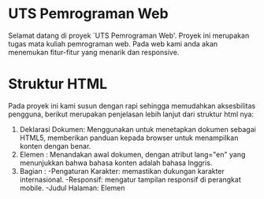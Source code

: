 # UTS Pemrograman Web

Selamat datang di proyek `UTS Pemrograman Web'. Proyek ini merupakan tugas mata kuliah pemrograman web. Pada web kami anda akan menemukan fitur-fitur yang menarik dan responsive.

# Struktur HTML
Pada proyek ini kami susun dengan rapi sehingga memudahkan aksesbilitas pengguna, berikut merupakan penjelasan lebih lanjut dari struktur html nya:

1. Deklarasi Dokumen: Menggunakan <!DOCTYPE html> untuk menetapkan dokumen sebagai HTML5, memberikan panduan kepada browser untuk menampilkan konten dengan benar.
2. Elemen <html>: Menandakan awal dokumen, dengan atribut lang="en" yang menunjukkan bahwa bahasa konten adalah bahasa Inggris.
3. Bagian <head>:
  -Pengaturan Karakter: <meta charset="UTF-8"> memastikan dukungan karakter internasional.
  -Responsif: <meta name="viewport" content="width=device-width, initial-scale=1"> mengatur tampilan responsif di perangkat mobile.
  -Judul Halaman: Elemen <title> menentukan nama halaman yang muncul di tab browser.
  -Tautan CSS: <link rel="stylesheet" href="./style.css"> menghubungkan halaman dengan file CSS untuk styling.
4. Bagian <body>: Menyimpan konten yang terlihat oleh pengguna.
5. Header:
  -Navigasi: Terdiri dari elemen <nav> dan daftar terurut (<ul>), memuat link untuk mengakses halaman "Home" dan "INFO".
6. Carousel:
  -Kontainer: Ditempatkan dalam <div class="carousel">, berfungsi untuk menampilkan beberapa item secara dinamis.
  -Item: Setiap item memiliki gambar (<img>) dan konten terstruktur di dalam <div class="content">, yang mencakup:
    -Penulis: Nama penulis yang ditampilkan dalam <div class="author">.
    -Judul dan Topik: Diidentifikasi dalam elemen <div class="title"> dan <div class="topic">.
    -Deskripsi: Informasi mendalam mengenai item yang ditampilkan dalam <div class="des">.
    -Tombol Aksi: Dua tombol di dalam <div class="buttons"> untuk mengakses informasi lebih lanjut atau inspeksi item.
7. Thumbnail:
  -Gambaran Ringkas: Menyediakan tampilan lebih kecil dari item-item dalam carousel, dengan format serupa yang mencakup gambar dan deskripsi singkat.
8. Navigasi Arrows:
  -Tombol Navigasi: Tombol <button> untuk berpindah antar item dalam carousel, memudahkan pengguna untuk menjelajahi konten.
9. Script:
  -Interaktivitas: Menggunakan <script src="app.js"></script> untuk menambahkan fungsionalitas JavaScript yang meningkatkan interaksi pengguna di halaman.

# Desain CSS
Web kami menggunakan CSS untuk memberikan tampilan dan responsif dan mudah diakses. berikut merupakan penjelasan lebih lanjut dari CSS kami:

1. Import Font
  Menggunakan @import untuk mengimpor font Poppins dari Google Fonts.
2. Styling Umum untuk Body
  font-family: Mengatur font ke Poppins.
  background-color: Hitam (#000).
  color: Abu-abu terang (#eee).
  margin: 0 untuk menghilangkan margin default.
  font-size: 14px.
3. Header dan Navigasi
  Flexbox untuk layout horizontal pada daftar navigasi.
  Penghapusan bullet points dan padding default.
  Transisi warna pada link saat hover.
4. Carousel
  width: 100vw, min-height: 100vh untuk tampilan penuh.
  Item: Ditempatkan dengan posisi absolut untuk tumpang tindih.
  Gambar: Menggunakan object-fit: cover untuk proporsi yang baik.
5. Desain Tombol
  Padding dan background color untuk tombol.
  Tombol kedua memiliki latar belakang transparan dan border.
6. Thumbnail
  Flexbox untuk layout thumbnail.
  Gambar dengan border-radius untuk sudut membulat.
7. Navigasi Arrows
  Tombol bulat dengan border-radius: 50%.
  Transisi halus saat hover.
8. Animasi dan Efek
  Menggunakan @keyframes untuk efek tampil/hilang pada konten.
  Animasi progres waktu untuk menampilkan durasi carousel.
9. Media Query
  Menyesuaikan gaya untuk perangkat kecil (max-width: 768px) dengan mengubah padding dan ukuran font.

# Penggunaan Javascript
Javascript pada web kami digunakan untuk animasi gambar pada web kami.Kode JavaScript ini mengelola logika navigasi dan transisi dalam carousel, termasuk navigasi manual dengan tombol dan pengalihan otomatis antar slide. Ini memberikan pengalaman interaktif dan dinamis bagi pengguna.

1. Element selection
2. Event Handlers
3. Timing Variables
4. Auto Slide Functionality
5. Show Slider Function
6. Clearing Timeouts

# Tampilan Website
berikut merupakan link untuk mengakses proyek ini: 
(https://bahauddinrahmanhakim.github.io/WEBSITE-kelompok-10/index.html)

# Credits
Proyek ini disusun oleh 'Dicky Dippos Sihite', 'Bahauddin Rahman Hakim', dan 'Roberto Christian'.
Jika ada pertanyaan lebih lanjut silahkan menghubungi

[Dicky Dippos Sihite]     (GitHub : https://github.com/Dicky-Sihite)

[Bahauddin Rahman Hakim]  (GitHub : https://github.com/BahauddinRahmanHakim)

[Roberto Christian]       (GitHub : https://github.com/RobertoChristian)
